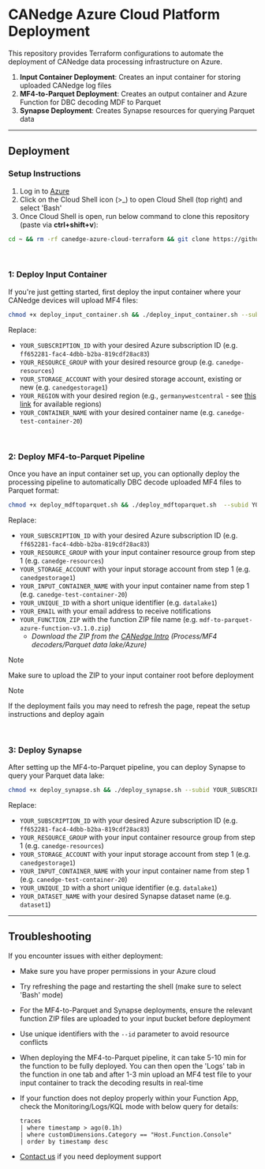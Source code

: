 # CANedge Azure Cloud Platform Deployment

This repository provides Terraform configurations to automate the deployment of CANedge data processing infrastructure on Azure.

1. **Input Container Deployment**: Creates an input container for storing uploaded CANedge log files
2. **MF4-to-Parquet Deployment**: Creates an output container and Azure Function for DBC decoding MDF to Parquet
3. **Synapse Deployment**: Creates Synapse resources for querying Parquet data

----------

## Deployment

### Setup Instructions

1. Log in to [Azure](https://portal.azure.com/#home)
3. Click on the Cloud Shell icon (>_) to open Cloud Shell (top right) and select 'Bash'
4. Once Cloud Shell is open, run below command to clone this repository (paste via **ctrl+shift+v**):

```bash
cd ~ && rm -rf canedge-azure-cloud-terraform && git clone https://github.com/CSS-Electronics/canedge-azure-cloud-terraform.git && cd canedge-azure-cloud-terraform
```


&nbsp;

### 1: Deploy Input Container

If you're just getting started, first deploy the input container where your CANedge devices will upload MF4 files:

```bash
chmod +x deploy_input_container.sh && ./deploy_input_container.sh --subid YOUR_SUBSCRIPTION_ID  --resourcegroup YOUR_RESOURCE_GROUP --storageaccount YOUR_STORAGE_ACCOUNT --region YOUR_REGION --container YOUR_CONTAINER_NAME
```

Replace:
- `YOUR_SUBSCRIPTION_ID` with your desired Azure subscription ID (e.g. `ff652281-fac4-4dbb-b2ba-819cdf28ac83`)
- `YOUR_RESOURCE_GROUP` with your desired resource group (e.g. `canedge-resources`)
- `YOUR_STORAGE_ACCOUNT` with your desired storage account, existing or new (e.g. `canedgestorage1`)
- `YOUR_REGION` with your desired region (e.g., `germanywestcentral` - see [this link](https://azuretracks.com/2021/04/current-azure-region-names-reference/) for available regions)
- `YOUR_CONTAINER_NAME` with your desired container name (e.g. `canedge-test-container-20`)

&nbsp;

### 2: Deploy MF4-to-Parquet Pipeline

Once you have an input container set up, you can optionally deploy the processing pipeline to automatically DBC decode uploaded MF4 files to Parquet format:

```bash
chmod +x deploy_mdftoparquet.sh && ./deploy_mdftoparquet.sh  --subid YOUR_SUBSCRIPTION_ID --resourcegroup YOUR_RESOURCE_GROUP --storageaccount YOUR_STORAGE_ACCOUNT --container YOUR_INPUT_CONTAINER_NAME --id YOUR_UNIQUE_ID --email YOUR_EMAIL--zip YOUR_FUNCTION_ZIP

```

Replace:
- `YOUR_SUBSCRIPTION_ID` with your desired Azure subscription ID (e.g. `ff652281-fac4-4dbb-b2ba-819cdf28ac83`)
- `YOUR_RESOURCE_GROUP` with your input container resource group from step 1 (e.g. `canedge-resources`)
- `YOUR_STORAGE_ACCOUNT` with your input storage account from step 1 (e.g. `canedgestorage1`)
- `YOUR_INPUT_CONTAINER_NAME` with your input container name from step 1 (e.g. `canedge-test-container-20`)
- `YOUR_UNIQUE_ID` with a short unique identifier (e.g. `datalake1`)
- `YOUR_EMAIL` with your email address to receive notifications
- `YOUR_FUNCTION_ZIP` with the function ZIP file name (e.g. `mdf-to-parquet-azure-function-v3.1.0.zip`)
  - *Download the ZIP from the [CANedge Intro](https://www.csselectronics.com/pages/can-bus-hardware-software-docs) (Process/MF4 decoders/Parquet data lake/Azure)*


> [!NOTE]  
> Make sure to upload the ZIP to your input container root before deployment 

> [!NOTE]  
> If the deployment fails you may need to refresh the page, repeat the setup instructions and deploy again

&nbsp;


### 3: Deploy Synapse

After setting up the MF4-to-Parquet pipeline, you can deploy Synapse to query your Parquet data lake:

```bash
chmod +x deploy_synapse.sh && ./deploy_synapse.sh --subid YOUR_SUBSCRIPTION_ID --resourcegroup YOUR_RESOURCE_GROUP --storageaccount YOUR_STORAGE_ACCOUNT --container YOUR_INPUT_CONTAINER_NAME --id YOUR_UNIQUE_ID --dataset YOUR_DATASET_NAME

```

Replace:
- `YOUR_SUBSCRIPTION_ID` with your desired Azure subscription ID (e.g. `ff652281-fac4-4dbb-b2ba-819cdf28ac83`)
- `YOUR_RESOURCE_GROUP` with your input container resource group from step 1 (e.g. `canedge-resources`)
- `YOUR_STORAGE_ACCOUNT` with your input storage account from step 1 (e.g. `canedgestorage1`)
- `YOUR_INPUT_CONTAINER_NAME` with your input container name from step 1 (e.g. `canedge-test-container-20`)
- `YOUR_UNIQUE_ID` with a short unique identifier (e.g. `datalake1`)
- `YOUR_DATASET_NAME` with your desired Synapse dataset name (e.g. `dataset1`)



----------

## Troubleshooting

If you encounter issues with either deployment:

- Make sure you have proper permissions in your Azure cloud
- Try refreshing the page and restarting the shell (make sure to select 'Bash' mode)
- For the MF4-to-Parquet and Synapse deployments, ensure the relevant function ZIP files are uploaded to your input bucket before deployment
- Use unique identifiers with the `--id` parameter to avoid resource conflicts
- When deploying the MF4-to-Parquet pipeline, it can take 5-10 min for the function to be fully deployed. You can then open the 'Logs' tab in the function in one tab and after 1-3 min upload an MF4 test file to your input container to track the decoding results in real-time
- If your function does not deploy properly within your Function App, check the Monitoring/Logs/KQL mode with below query for details:

  ```
  traces
  | where timestamp > ago(0.1h)
  | where customDimensions.Category == "Host.Function.Console"
  | order by timestamp desc
  ```

- [Contact us](https://www.csselectronics.com/pages/contact-us) if you need deployment support
